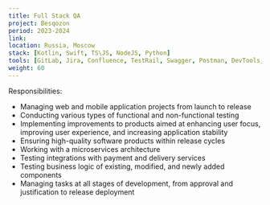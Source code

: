 ```yaml
---
title: Full Stack QA
project: Besqozon
period: 2023-2024
link: 
location: Russia, Moscow
stack: [Kotlin, Swift, TS\JS, NodeJS, Python]
tools: [GitLab, Jira, Confluence, TestRail, Swagger, Postman, DevTools, Android Studio (Logcat), Charles proxy, Sentry, RabbitMQ, Kibana, Docker]
weight: 60
---
```


Responsibilities:

- Managing web and mobile application projects from launch to release
- Conducting various types of functional and non-functional testing
- Implementing improvements to products aimed at enhancing user focus, improving user experience, and increasing application stability
- Ensuring high-quality software products within release cycles
- Working with a microservices architecture
- Testing integrations with payment and delivery services
- Testing business logic of existing, modified, and newly added components
- Managing tasks at all stages of development, from approval and justification to release deployment